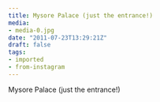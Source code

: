 ```yaml
---
title: Mysore Palace (just the entrance!)
media:
- media-0.jpg
date: "2011-07-23T13:29:21Z"
draft: false
tags:
- imported
- from-instagram
---
```

Mysore Palace \(just the entrance\!\)
